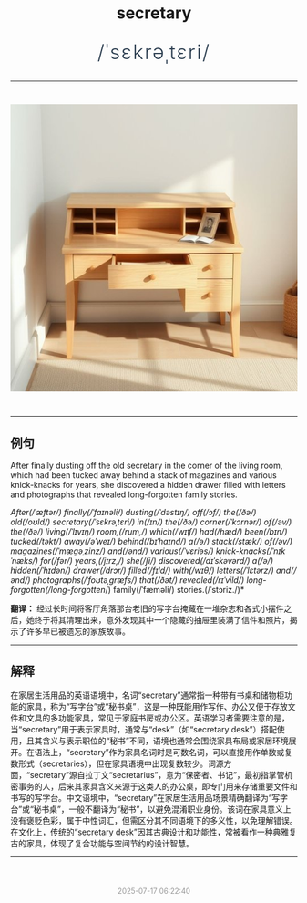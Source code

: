 <div align="center">

# secretary

<div style="margin: 30px 0;">
<h1 style="font-size: 2.5em; font-weight: 300; letter-spacing: 2px; margin: 0; color: #2c3e50;">
/ˈsɛkrəˌtɛri/
</h1>
</div>

</div>

---

<div align="center" style="margin: 40px 0;">

![secretary](images/secretary.png)

</div>

---

## 例句

After finally dusting off the old secretary in the corner of the living room, which had been tucked away behind a stack of magazines and various knick-knacks for years, she discovered a hidden drawer filled with letters and photographs that revealed long-forgotten family stories.

*After(/ˈæftər/) finally(/ˈfaɪnəli/) dusting(/ˈdəstɪŋ/) off(/ɔf/) the(/ðə/) old(/oʊld/) secretary(/ˈsɛkrəˌtɛri/) in(/ɪn/) the(/ðə/) corner(/ˈkɔrnər/) of(/əv/) the(/ðə/) living(/ˈlɪvɪŋ/) room,(/rum,/) which(/wɪʧ/) had(/hæd/) been(/bɪn/) tucked(/təkt/) away(/əˈweɪ/) behind(/bɪˈhaɪnd/) a(/ə/) stack(/stæk/) of(/əv/) magazines(/ˈmægəˌzinz/) and(/ənd/) various(/ˈvɛriəs/) knick-knacks(/ˈnɪkˈnæks/) for(/fər/) years,(/jɪrz,/) she(/ʃi/) discovered(/dɪˈskəvərd/) a(/ə/) hidden(/ˈhɪdən/) drawer(/drɔr/) filled(/fɪld/) with(/wɪθ/) letters(/ˈlɛtərz/) and(/ənd/) photographs(/ˈfoʊtəˌgræfs/) that(/ðət/) revealed(/rɪˈvild/) long-forgotten(/long-forgotten*/) family(/ˈfæməli/) stories.(/ˈstɔriz./)*

**翻译：** 经过长时间将客厅角落那台老旧的写字台掩藏在一堆杂志和各式小摆件之后，她终于将其清理出来，意外发现其中一个隐藏的抽屉里装满了信件和照片，揭示了许多早已被遗忘的家族故事。

---

## 解释

在家居生活用品的英语语境中，名词“secretary”通常指一种带有书桌和储物柜功能的家具，称为“写字台”或“秘书桌”，这是一种既能用作写作、办公又便于存放文件和文具的多功能家具，常见于家庭书房或办公区。英语学习者需要注意的是，当“secretary”用于表示家具时，通常与“desk”（如“secretary desk”）搭配使用，且其含义与表示职位的“秘书”不同，语境也通常会围绕家具布局或家居环境展开。在语法上，“secretary”作为家具名词时是可数名词，可以直接用作单数或复数形式（secretaries），但在家具语境中出现复数较少。词源方面，“secretary”源自拉丁文“secretarius”，意为“保密者、书记”，最初指掌管机密事务的人，后来其家具含义来源于这类人的办公桌，即专门用来存储重要文件和书写的写字台。中文语境中，“secretary”在家居生活用品场景精确翻译为“写字台”或“秘书桌”，一般不翻译为“秘书”，以避免混淆职业身份。该词在家具意义上没有褒贬色彩，属于中性词汇，但需区分其不同语境下的多义性，以免理解错误。在文化上，传统的“secretary desk”因其古典设计和功能性，常被看作一种典雅复古的家具，体现了复合功能与空间节约的设计智慧。


---

<div align="center" style="margin-top: 50px;">
<small style="color: #999; font-size: 0.9em;">2025-07-17 06:22:40</small>
</div>
